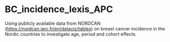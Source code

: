 # BC_incidence_lexis_APC
Using publicly available data from NORDCAN (https://nordcan.iarc.fr/en/dataviz/tables) on breast cancer incidence in the Nordic countries to investigate age, period and cohort effects.
